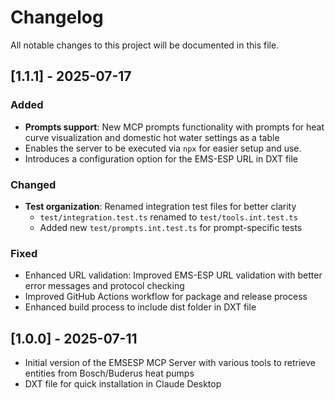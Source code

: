 # Changelog

All notable changes to this project will be documented in this file.

## [1.1.1] - 2025-07-17

### Added

- **Prompts support**: New MCP prompts functionality with prompts for heat curve visualization and domestic hot water settings as a table
- Enables the server to be executed via `npx` for easier setup and use.
- Introduces a configuration option for the EMS-ESP URL in DXT file

### Changed

- **Test organization**: Renamed integration test files for better clarity
  - `test/integration.test.ts` renamed to `test/tools.int.test.ts`
  - Added new `test/prompts.int.test.ts` for prompt-specific tests

### Fixed

- Enhanced URL validation: Improved EMS-ESP URL validation with better error messages and protocol checking
- Improved GitHub Actions workflow for package and release process
- Enhanced build process to include dist folder in DXT file

## [1.0.0] - 2025-07-11

- Initial version of the EMSESP MCP Server with various tools to retrieve entities from Bosch/Buderus heat pumps
- DXT file for quick installation in Claude Desktop
